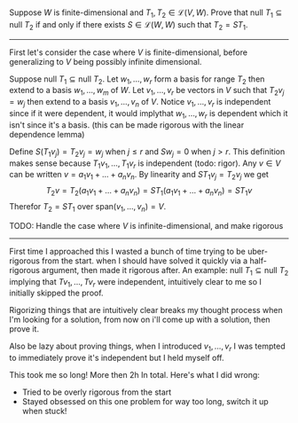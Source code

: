 Suppose $W$ is finite-dimensional and $T_1,T_2 \in \mathcal L(V,W).$ Prove that $\text{null } T_1 \subseteq \text{null }T_2$ if and only if there exists $S \in \mathcal L(W,W)$ such that $T_2 = ST_1$.

---

First let's consider the case where $V$ is finite-dimensional, before generalizing to $V$ being possibly infinite dimensional.

Suppose $\text{null }T_1 \subseteq \text{null }T_2$. Let $w_1,\dots,w_r$ form a basis for $\text{range }T_2$ then extend to a basis $w_1,\dots,w_m$ of $W$. Let $v_1,\dots,v_r$ be vectors in $V$ such that $T_2v_j = w_j$ then extend to a basis $v_1,\dots,v_n$  of $V$.
Notice $v_1,\dots,v_r$ is independent since if it were dependent, it would implythat $w_1,\dots,w_r$ is dependent which it isn't since it's a basis. (this can be made rigorous with the linear dependence lemma)

Define $S(T_1v_j) = T_2v_j = w_j$ when $j \le r$ and $Sw_j = 0$ when $j > r$. This definition makes sense because $T_1v_1,\dots,T_1v_r$ is independent (todo: rigor).
Any $v \in V$ can be written $v = a_1v_1+\dots+a_nv_n$. By linearity and $ST_1v_j = T_2v_j$ we get
$$
T_2v = T_2(a_1v_1 + \dots + a_nv_n) = ST_1(a_1v_1+\dots+a_nv_n) = ST_1v
$$
Therefor $T_2 = ST_1$ over $\text{span}(v_1,\dots,v_n) = V$.


TODO: Handle the case where $V$ is infinite-dimensional, and make rigorous

---

First time I approached this I wasted a bunch of time trying to be uber-rigorous from the start. when I should have solved it quickly via a half-rigorous argument, then made it rigorous after.
An example: $\text{null }T_1 \subseteq \text{null }T_2$ implying that $Tv_1,\dots,Tv_r$  were independent, intuitively clear to me so I initially skipped the proof.

Rigorizing things that are intuitively clear breaks my thought process when I'm looking for a solution, from now on i'll come up with a solution, then prove it.

Also be lazy about proving things, when I introduced $v_1,\dots,v_r$ I was tempted to immediately prove it's independent but I held myself off.

This took me so long! More then 2h In total. Here's what I did wrong:
- Tried to be overly rigorous from the start
- Stayed obsessed on this one problem for way too long, switch it up when stuck!